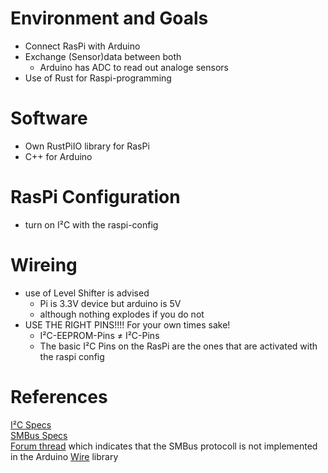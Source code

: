# Environment and Goals
* Connect RasPi with Arduino
* Exchange (Sensor)data between both
  * Arduino has ADC to read out analoge sensors
* Use of Rust for Raspi-programming

# Software
* Own RustPiIO library for RasPi
* C++ for Arduino

# RasPi Configuration
* turn on I²C with the raspi-config

# Wireing
* use of Level Shifter is advised
  * Pi is 3.3V device but arduino is 5V
  * although nothing explodes if you do not
* USE THE RIGHT PINS!!!! For your own times sake! 
  * I²C-EEPROM-Pins ≠ I²C-Pins 
  * The basic I²C Pins on the RasPi are the ones that are activated with the raspi config

# References
[I²C Specs](http://www.i2c-bus.org/fileadmin/ftp/i2c_bus_specification_1995.pdf)  
[SMBus Specs](http://www.smbus.org/specs/smbus20.pdf)  
[Forum thread](https://www.raspberrypi.org/forums/viewtopic.php?t=193050) which indicates that the SMBus protocoll is not implemented in the Arduino [Wire](https://www.arduino.cc/en/Reference/Wire) library  

